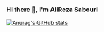 ### Hi there 👋, I'm AliReza Sabouri

[![Anurag's GitHub stats](https://github-readme-stats.vercel.app/api?username=alirezanet&show_icons=true&theme=tokyonight)
](https://github.com/anuraghazra/github-readme-stats)


<!--
**alirezanet/alirezanet** is a ✨ _special_ ✨ repository because its `README.md` (this file) appears on your GitHub profile.

Here are some ideas to get you started:

- 🔭 I’m currently working on ...
- 🌱 I’m currently learning ...
- 👯 I’m looking to collaborate on ...
- 🤔 I’m looking for help with ...
- 💬 Ask me about ...
- 📫 How to reach me: ...
- 😄 Pronouns: ...
- ⚡ Fun fact: ...
-->
